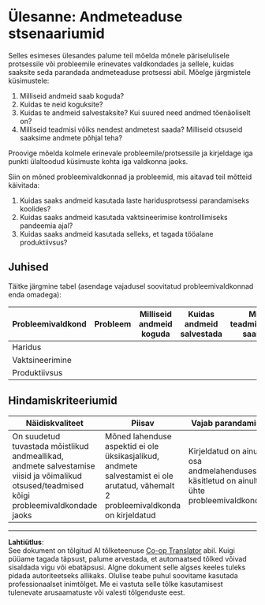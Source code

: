 <!--
CO_OP_TRANSLATOR_METADATA:
{
  "original_hash": "4e0f1773b9bee1be3b28f9fe2c71b3de",
  "translation_date": "2025-10-11T15:34:12+00:00",
  "source_file": "1-Introduction/01-defining-data-science/assignment.md",
  "language_code": "et"
}
-->
# Ülesanne: Andmeteaduse stsenaariumid

Selles esimeses ülesandes palume teil mõelda mõnele päriselulisele protsessile või probleemile erinevates valdkondades ja sellele, kuidas saaksite seda parandada andmeteaduse protsessi abil. Mõelge järgmistele küsimustele:

1. Milliseid andmeid saab koguda?
1. Kuidas te neid koguksite?
1. Kuidas te andmeid salvestaksite? Kui suured need andmed tõenäoliselt on?
1. Milliseid teadmisi võiks nendest andmetest saada? Milliseid otsuseid saaksime andmete põhjal teha?

Proovige mõelda kolmele erinevale probleemile/protsessile ja kirjeldage iga punkti ülaltoodud küsimuste kohta iga valdkonna jaoks.

Siin on mõned probleemivaldkonnad ja probleemid, mis aitavad teil mõtteid käivitada:

1. Kuidas saaks andmeid kasutada laste haridusprotsessi parandamiseks koolides?
1. Kuidas saaks andmeid kasutada vaktsineerimise kontrollimiseks pandeemia ajal?
1. Kuidas saaks andmeid kasutada selleks, et tagada tööalane produktiivsus?

## Juhised

Täitke järgmine tabel (asendage vajadusel soovitatud probleemivaldkonnad enda omadega):

| Probleemivaldkond | Probleem | Milliseid andmeid koguda | Kuidas andmeid salvestada | Milliseid teadmisi/otsuseid saame teha | 
|-------------------|----------|--------------------------|---------------------------|----------------------------------------|
| Haridus           |          |                          |                           |                                        |
| Vaktsineerimine   |          |                          |                           |                                        |
| Produktiivsus     |          |                          |                           |                                        |

## Hindamiskriteeriumid

Näidiskvaliteet | Piisav | Vajab parandamist
--- | --- | -- |
On suudetud tuvastada mõistlikud andmeallikad, andmete salvestamise viisid ja võimalikud otsused/teadmised kõigi probleemivaldkondade jaoks | Mõned lahenduse aspektid ei ole üksikasjalikud, andmete salvestamist ei ole arutatud, vähemalt 2 probleemivaldkonda on kirjeldatud | Kirjeldatud on ainult osa andmelahendusest, käsitletud on ainult ühte probleemivaldkonda.

---

**Lahtiütlus**:  
See dokument on tõlgitud AI tõlketeenuse [Co-op Translator](https://github.com/Azure/co-op-translator) abil. Kuigi püüame tagada täpsust, palume arvestada, et automaatsed tõlked võivad sisaldada vigu või ebatäpsusi. Algne dokument selle algses keeles tuleks pidada autoriteetseks allikaks. Olulise teabe puhul soovitame kasutada professionaalset inimtõlget. Me ei vastuta selle tõlke kasutamisest tulenevate arusaamatuste või valesti tõlgenduste eest.